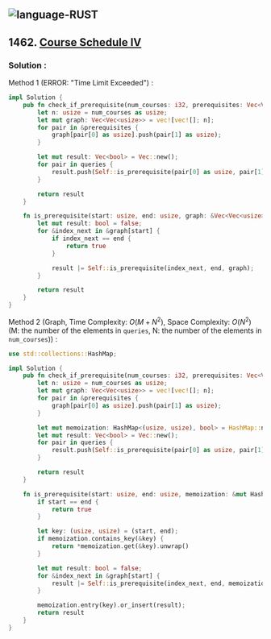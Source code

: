 ![language-RUST](https://img.shields.io/badge/RUST-8d4004?style=for-the-badge&logo=RUST)
---

## 1462. [Course Schedule IV](https://leetcode.com/problems/course-schedule-iv)

### Solution :

Method 1 (ERROR: "Time Limit Exceeded") :
```rust
impl Solution {
    pub fn check_if_prerequisite(num_courses: i32, prerequisites: Vec<Vec<i32>>, queries: Vec<Vec<i32>>) -> Vec<bool> {
        let n: usize = num_courses as usize;
        let mut graph: Vec<Vec<usize>> = vec![vec![]; n];
        for pair in &prerequisites {
            graph[pair[0] as usize].push(pair[1] as usize);
        }

        let mut result: Vec<bool> = Vec::new();
        for pair in queries {
            result.push(Self::is_prerequisite(pair[0] as usize, pair[1] as usize, &graph));
        }

        return result
    }

    fn is_prerequisite(start: usize, end: usize, graph: &Vec<Vec<usize>>) -> bool {
        let mut result: bool = false;
        for &index_next in &graph[start] {
            if index_next == end {
                return true
            }

            result |= Self::is_prerequisite(index_next, end, graph);
        }

        return result
    }
}
```

Method 2 (Graph, Time Complexity: $O(M+N^2)$, Space Complexity: $O(N^2)$ (M: the number of the elements in `queries`, N: the number of the elements in `num_courses`)) :
```rust
use std::collections::HashMap;

impl Solution {
    pub fn check_if_prerequisite(num_courses: i32, prerequisites: Vec<Vec<i32>>, queries: Vec<Vec<i32>>) -> Vec<bool> {
        let n: usize = num_courses as usize;
        let mut graph: Vec<Vec<usize>> = vec![vec![]; n];
        for pair in &prerequisites {
            graph[pair[0] as usize].push(pair[1] as usize);
        }

        let mut memoization: HashMap<(usize, usize), bool> = HashMap::new();
        let mut result: Vec<bool> = Vec::new();
        for pair in queries {
            result.push(Self::is_prerequisite(pair[0] as usize, pair[1] as usize, &mut memoization, &graph));
        }

        return result
    }

    fn is_prerequisite(start: usize, end: usize, memoization: &mut HashMap<(usize, usize), bool>, graph: &Vec<Vec<usize>>) -> bool {
        if start == end {
            return true
        }

        let key: (usize, usize) = (start, end);
        if memoization.contains_key(&key) {
            return *memoization.get(&key).unwrap()
        }

        let mut result: bool = false;
        for &index_next in &graph[start] {
            result |= Self::is_prerequisite(index_next, end, memoization, graph);
        }

        memoization.entry(key).or_insert(result);
        return result
    }
}
```
